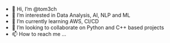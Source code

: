 - 👋 Hi, I’m @tom3ch
- 👀 I’m interested in Data Analysis, AI, NLP and ML
- 🌱 I’m currently learning AWS, CI/CD
- 💞️ I’m looking to collaborate on Python and C++ based projects
- 📫 How to reach me ...
